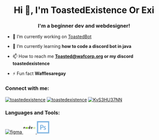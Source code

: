 <h1 align="center">Hi 👋, I'm ToastedExistence Or Exi</h1>
<h3 align="center">I'm a beginner dev and webdesigner!</h3>

- 🔭 I’m currently working on [ToastedBot](https://github.com/ToastedExistence/ToastedBot)

- 🌱 I’m currently learning **how to code a discord bot in java**

- 📫 How to reach me **Toasted@wafcorp.org or my discord toastedexistence**

- ⚡ Fun fact **Wafflesaregay**

<h3 align="left">Connect with me:</h3>
<p align="left">
<a href="https://instagram.com/toastedexistence" target="blank"><img align="center" src="https://raw.githubusercontent.com/rahuldkjain/github-profile-readme-generator/master/src/images/icons/Social/instagram.svg" alt="toastedexistence" height="30" width="40" /></a>
<a href="https://www.youtube.com/c/toastedexistence" target="blank"><img align="center" src="https://raw.githubusercontent.com/rahuldkjain/github-profile-readme-generator/master/src/images/icons/Social/youtube.svg" alt="toastedexistence" height="30" width="40" /></a>
<a href="https://discord.gg/KvS3HU37NN" target="blank"><img align="center" src="https://raw.githubusercontent.com/rahuldkjain/github-profile-readme-generator/master/src/images/icons/Social/discord.svg" alt="KvS3HU37NN" height="30" width="40" /></a>
</p>

<h3 align="left">Languages and Tools:</h3>
<p align="left"> <a href="https://www.figma.com/" target="_blank" rel="noreferrer"> <img src="https://www.vectorlogo.zone/logos/figma/figma-icon.svg" alt="figma" width="40" height="40"/> </a> <a href="https://nodejs.org" target="_blank" rel="noreferrer"> <img src="https://raw.githubusercontent.com/devicons/devicon/master/icons/nodejs/nodejs-original-wordmark.svg" alt="nodejs" width="40" height="40"/> </a> <a href="https://www.photoshop.com/en" target="_blank" rel="noreferrer"> <img src="https://raw.githubusercontent.com/devicons/devicon/master/icons/photoshop/photoshop-line.svg" alt="photoshop" width="40" height="40"/> </a> </p>
